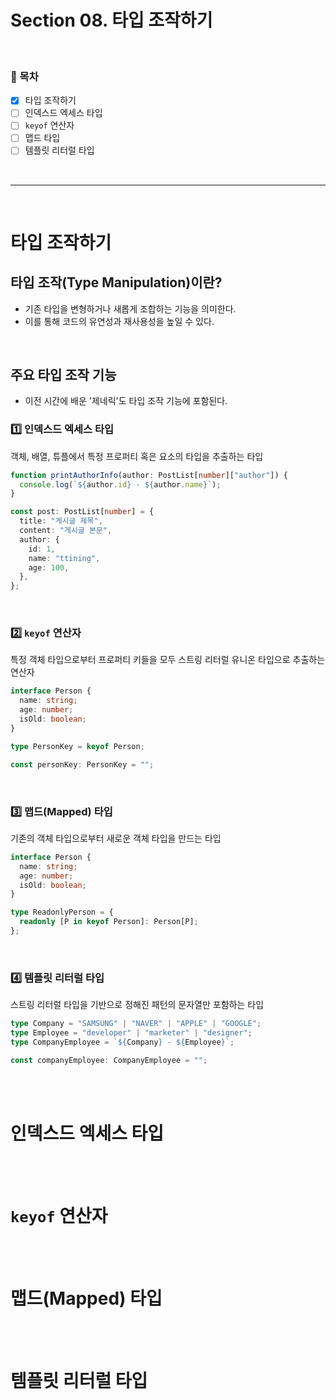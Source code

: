 # Section 08. 타입 조작하기

<br>

### 🎯 목차

- [x] 타입 조작하기
- [ ] 인덱스드 엑세스 타입
- [ ] `keyof` 연산자
- [ ] 맵드 타입
- [ ] 템플릿 리터럴 타입

<br>

---

<br>

# 타입 조작하기

## 타입 조작(Type Manipulation)이란?

- 기존 타입을 변형하거나 새롭게 조합하는 기능을 의미한다.
- 이를 통해 코드의 유연성과 재사용성을 높일 수 있다.

<br>

## 주요 타입 조작 기능

- 이전 시간에 배운 '제네릭'도 타입 조작 기능에 포함된다.

### 1️⃣ 인덱스드 엑세스 타입

객체, 배열, 튜플에서 특정 프로퍼티 혹은 요소의 타입을 추출하는 타입

```typescript
function printAuthorInfo(author: PostList[number]["author"]) {
  console.log(`${author.id} - ${author.name}`);
}

const post: PostList[number] = {
  title: "게시글 제목",
  content: "게시글 본문",
  author: {
    id: 1,
    name: "ttining",
    age: 100,
  },
};
```

<br>

### 2️⃣ `keyof` 연산자

특정 객체 타입으로부터 프로퍼티 키들을 모두 스트링 리터럴 유니온 타입으로 추출하는 연산자

```typescript
interface Person {
  name: string;
  age: number;
  isOld: boolean;
}

type PersonKey = keyof Person;

const personKey: PersonKey = "";
```

<br>

### 3️⃣ 맵드(Mapped) 타입

기존의 객체 타입으로부터 새로운 객체 타입을 만드는 타입

```typescript
interface Person {
  name: string;
  age: number;
  isOld: boolean;
}

type ReadonlyPerson = {
  readonly [P in keyof Person]: Person[P];
};
```

<br>

### 4️⃣ 템플릿 리터럴 타입

스트링 리터럴 타입을 기반으로 정해진 패턴의 문자열만 포함하는 타입

```typescript
type Company = "SAMSUNG" | "NAVER" | "APPLE" | "GOOGLE";
type Employee = "developer" | "marketer" | "designer";
type CompanyEmployee = `${Company} - ${Employee}`;

const companyEmployee: CompanyEmployee = "";
```

<br>
<br>

# 인덱스드 엑세스 타입

<br>
<br>

# `keyof` 연산자

<br>
<br>

# 맵드(Mapped) 타입

<br>
<br>

# 템플릿 리터럴 타입

<br>
<br>
